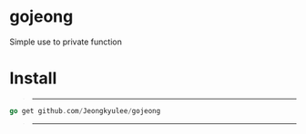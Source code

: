 # gojeong
Simple use to private function

# Install

> --------------------------
```Go
go get github.com/Jeongkyulee/gojeong
```
> ----------------------------
